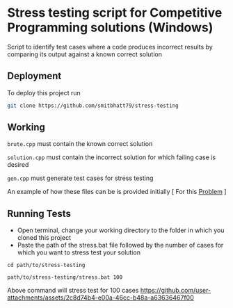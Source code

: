 # Stress testing script for Competitive Programming solutions (Windows)
Script to identify test cases where a code produces incorrect results by comparing its output against a known correct solution 



## Deployment

To deploy this project run

```bash
git clone https://github.com/smitbhatt79/stress-testing
```


## Working

```brute.cpp``` must contain the known correct solution

```solution.cpp``` must contain the incorrect solution for which failing case is desired

```gen.cpp``` must generate test cases for stress testing

An example of how these files can be is provided initially [ For this [Problem](https://codeforces.com/contest/1982/problem/C) ]
## Running Tests



- Open terminal,  change your working directory to the folder in which you cloned this project
- Paste the path of the stress.bat file followed by the number of cases for which you want to stress test your solution

```
cd path/to/stress-testing
```
```
path/to/stress-testing/stress.bat 100
```

Above command will stress test for 100 cases
https://github.com/user-attachments/assets/2c8d74b4-e00a-46cc-b48a-a63636467f00

